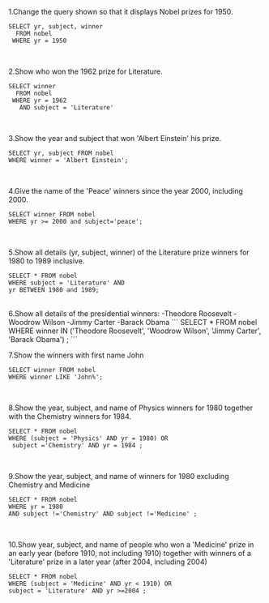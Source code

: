 1.Change the query shown so that it displays Nobel prizes for 1950.
```
SELECT yr, subject, winner
  FROM nobel
 WHERE yr = 1950
```
<br>

2.Show who won the 1962 prize for Literature.
```
SELECT winner
  FROM nobel
 WHERE yr = 1962
   AND subject = 'Literature'
```
<br>

3.Show the year and subject that won 'Albert Einstein' his prize.
```
SELECT yr, subject FROM nobel
WHERE winner = 'Albert Einstein';
```
<br>

4.Give the name of the 'Peace' winners since the year 2000, including 2000.
```
SELECT winner FROM nobel
WHERE yr >= 2000 and subject='peace';
```
<br>

5.Show all details (yr, subject, winner) of the Literature prize winners for 1980 to 1989 inclusive.
```
SELECT * FROM nobel 
WHERE subject = 'Literature' AND
yr BETWEEN 1980 and 1989;
```
<br>
6.Show all details of the presidential winners:
-Theodore Roosevelt
-Woodrow Wilson
-Jimmy Carter
-Barack Obama
```
SELECT * FROM nobel
WHERE winner IN ('Theodore Roosevelt',
                  'Woodrow Wilson',
                  'Jimmy Carter',
                  'Barack Obama') ;
```
<br>

7.Show the winners with first name John
```
SELECT winner FROM nobel
WHERE winner LIKE 'John%';

```
<br>

8.Show the year, subject, and name of Physics winners for 1980 together with the Chemistry winners for 1984.

```
SELECT * FROM nobel 
WHERE (subject = 'Physics' AND yr = 1980) OR
 subject ='Chemistry' AND yr = 1984 ;
```
<br>

9.Show the year, subject, and name of winners for 1980 excluding Chemistry and Medicine
```
SELECT * FROM nobel
WHERE yr = 1980 
AND subject !='Chemistry' AND subject !='Medicine' ;
```
<br>

10.Show year, subject, and name of people who won a 'Medicine' prize in an early year (before 1910, not including 1910) together with winners of a 'Literature' prize in a later year (after 2004, including 2004)
```
SELECT * FROM nobel 
WHERE (subject = 'Medicine' AND yr < 1910) OR
subject = 'Literature' AND yr >=2004 ;
```

<br>


```

```

<br>


```

```

<br>


```

```

<br>


```

```

<br>
